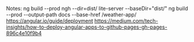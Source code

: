 Notes:
ng build --prod
ngh --dir=dist/
lite-server --baseDir="dist/"
ng build --prod --output-path docs --base-href /weather-app/
https://angular.io/guide/deployment
https://medium.com/tech-insights/how-to-deploy-angular-apps-to-github-pages-gh-pages-896c4e10f9b4
